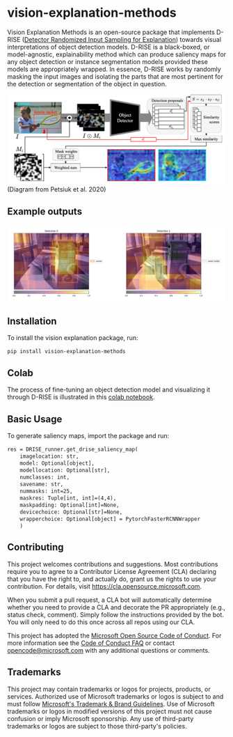 # vision-explanation-methods 

Vision Explanation Methods is an open-source package that implements D-RISE ([Detector Randomized Input Sampling for Explanation](https://arxiv.org/abs/2006.03204)) towards visual interpretations of object detection models.
D-RISE is a black-boxed, or model-agnostic, explainability method which can produce saliency maps for any object detection or instance segmentation models provided these models are appropriately wrapped. In essence, D-RISE works by randomly masking the input images and isolating the parts that are most pertinent for the detection or segmentation of the object in question.  

![drise diagram](python/vision_explanation_methods/images/drisediagram.png)
(Diagram from Petsiuk et al. 2020)


## Example outputs

![example output](python/vision_explanation_methods/images/outputmaps2.png)

## Installation

To install the vision explanation package, run:
```
pip install vision-explanation-methods
```

## Colab

The process of fine-tuning an object detection model and visualizing it through D-RISE is illustrated in this [colab notebook](https://colab.research.google.com/drive/1RRJytXf-yBlD_KSOQ0k3TpHItgs56I5q?usp=sharing).

## Basic Usage

To generate saliency maps, import the package and run:
```
res = DRISE_runner.get_drise_saliency_map(
    imagelocation: str,
    model: Optional[object],
    modellocation: Optional[str],
    numclasses: int,
    savename: str,
    nummasks: int=25,
    maskres: Tuple[int, int]=(4,4),
    maskpadding: Optional[int]=None,
    devicechoice: Optional[str]=None,
    wrapperchoice: Optional[object] = PytorchFasterRCNNWrapper
    )
```

## Contributing

This project welcomes contributions and suggestions.  Most contributions require you to agree to a
Contributor License Agreement (CLA) declaring that you have the right to, and actually do, grant us
the rights to use your contribution. For details, visit https://cla.opensource.microsoft.com.

When you submit a pull request, a CLA bot will automatically determine whether you need to provide
a CLA and decorate the PR appropriately (e.g., status check, comment). Simply follow the instructions
provided by the bot. You will only need to do this once across all repos using our CLA.

This project has adopted the [Microsoft Open Source Code of Conduct](https://opensource.microsoft.com/codeofconduct/).
For more information see the [Code of Conduct FAQ](https://opensource.microsoft.com/codeofconduct/faq/) or
contact [opencode@microsoft.com](mailto:opencode@microsoft.com) with any additional questions or comments.

## Trademarks

This project may contain trademarks or logos for projects, products, or services. Authorized use of Microsoft 
trademarks or logos is subject to and must follow 
[Microsoft's Trademark & Brand Guidelines](https://www.microsoft.com/en-us/legal/intellectualproperty/trademarks/usage/general).
Use of Microsoft trademarks or logos in modified versions of this project must not cause confusion or imply Microsoft sponsorship.
Any use of third-party trademarks or logos are subject to those third-party's policies.
